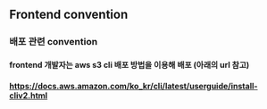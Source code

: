 ## Frontend convention

### 배포 관련 convention

#### frontend 개발자는 aws s3 cli 배포 방법을 이용해 배포 (아래의 url 참고)
#### https://docs.aws.amazon.com/ko_kr/cli/latest/userguide/install-cliv2.html